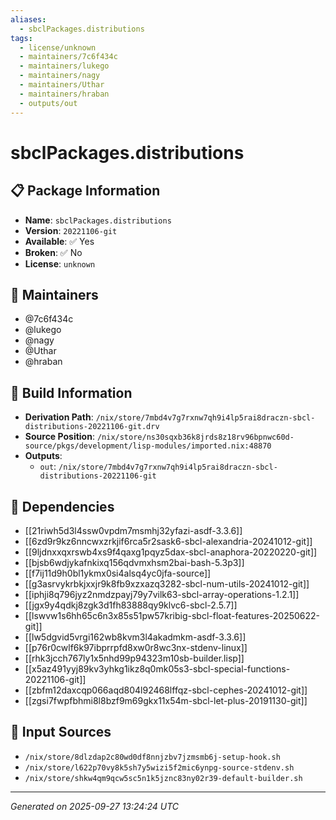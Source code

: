 ```yaml
---
aliases:
  - sbclPackages.distributions
tags:
  - license/unknown
  - maintainers/7c6f434c
  - maintainers/lukego
  - maintainers/nagy
  - maintainers/Uthar
  - maintainers/hraban
  - outputs/out
---
```


# sbclPackages.distributions

## 📋 Package Information

- **Name**: `sbclPackages.distributions`
- **Version**: `20221106-git`
- **Available**: ✅ Yes
- **Broken**: ✅ No
- **License**: `unknown`
## 👥 Maintainers

- @7c6f434c
- @lukego
- @nagy
- @Uthar
- @hraban


## 🔧 Build Information

- **Derivation Path**: `/nix/store/7mbd4v7g7rxnw7qh9i4lp5rai8draczn-sbcl-distributions-20221106-git.drv`
- **Source Position**: `/nix/store/ns30sqxb36k8jrds8z18rv96bpnwc60d-source/pkgs/development/lisp-modules/imported.nix:48870`
- **Outputs**:
  - `out`:  `/nix/store/7mbd4v7g7rxnw7qh9i4lp5rai8draczn-sbcl-distributions-20221106-git`

## 🔗 Dependencies

- [[21riwh5d3l4ssw0vpdm7msmhj32yfazi-asdf-3.3.6]]
- [[6zd9r9kz6nncwxzrkjif6rca5r2sask6-sbcl-alexandria-20241012-git]]
- [[9ljdnxxqxrswb4xs9f4qaxg1pqyz5dax-sbcl-anaphora-20220220-git]]
- [[bjsb6wdjykafnkixq156qdvmxhsm2bai-bash-5.3p3]]
- [[f7ij11d9h0bl1ykmx0si4alsq4yc0jfa-source]]
- [[g3asrvykrbkjxxjr9k8fb9xzxazq3282-sbcl-num-utils-20241012-git]]
- [[iphji8q796jyz2nmdzpayj79y7vilk63-sbcl-array-operations-1.2.1]]
- [[jgx9y4qdkj8zgk3d1fh83888qy9klvc6-sbcl-2.5.7]]
- [[lswvw1s6hh65c6n3x85s51pw57kribig-sbcl-float-features-20250622-git]]
- [[lw5dgvid5vrgi162wb8kvm3l4akadmkm-asdf-3.3.6]]
- [[p76r0cwlf6k97ibprrpfd8xw0r8wc3nx-stdenv-linux]]
- [[rhk3jcch767ly1x5nhd99p94323m10sb-builder.lisp]]
- [[x5az491yyj89kv3yhkg1ikz8q0mk05s3-sbcl-special-functions-20221106-git]]
- [[zbfm12daxcqp066aqd804l92468lffqz-sbcl-cephes-20241012-git]]
- [[zgsi7fwpfbhmi8l8bzf9m69gkx11x54m-sbcl-let-plus-20191130-git]]

## 📁 Input Sources

- `/nix/store/8dlzdap2c80wd0df8nnjzbv7jzmsmb6j-setup-hook.sh`
- `/nix/store/l622p70vy8k5sh7y5wizi5f2mic6ynpg-source-stdenv.sh`
- `/nix/store/shkw4qm9qcw5sc5n1k5jznc83ny02r39-default-builder.sh`

---
*Generated on 2025-09-27 13:24:24 UTC*
